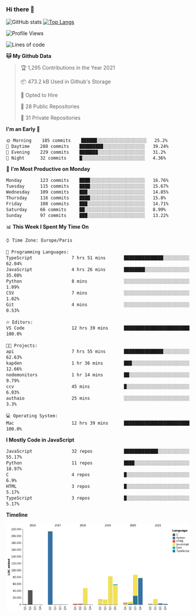 ### Hi there 👋


![GitHub stats](https://github-readme-stats.vercel.app/api?username=eastkap&theme=dark&show_icons=true&count_private=true)
[![Top Langs](https://github-readme-stats.vercel.app/api/top-langs/?username=eastkap&layout=compact)](https://github.com/anuraghazra/github-readme-stats)



<!--START_SECTION:waka-->
![Profile Views](http://img.shields.io/badge/Profile%20Views-0-blue)

![Lines of code](https://img.shields.io/badge/From%20Hello%20World%20I%27ve%20Written-686842%20lines%20of%20code-blue)

**🐱 My Github Data** 

> 🏆 1,295 Contributions in the Year 2021
 > 
> 📦 473.2 kB Used in Github's Storage 
 > 
> 💼 Opted to Hire
 > 
> 📜 28 Public Repositories 
 > 
> 🔑 31 Private Repositories  
 > 
**I'm an Early 🐤** 

```text
🌞 Morning    185 commits    ██████░░░░░░░░░░░░░░░░░░░   25.2% 
🌆 Daytime    288 commits    █████████░░░░░░░░░░░░░░░░   39.24% 
🌃 Evening    229 commits    ███████░░░░░░░░░░░░░░░░░░   31.2% 
🌙 Night      32 commits     █░░░░░░░░░░░░░░░░░░░░░░░░   4.36%

```
📅 **I'm Most Productive on Monday** 

```text
Monday       123 commits    ████░░░░░░░░░░░░░░░░░░░░░   16.76% 
Tuesday      115 commits    ████░░░░░░░░░░░░░░░░░░░░░   15.67% 
Wednesday    109 commits    ███░░░░░░░░░░░░░░░░░░░░░░   14.85% 
Thursday     116 commits    ████░░░░░░░░░░░░░░░░░░░░░   15.8% 
Friday       108 commits    ███░░░░░░░░░░░░░░░░░░░░░░   14.71% 
Saturday     66 commits     ██░░░░░░░░░░░░░░░░░░░░░░░   8.99% 
Sunday       97 commits     ███░░░░░░░░░░░░░░░░░░░░░░   13.22%

```


📊 **This Week I Spent My Time On** 

```text
⌚︎ Time Zone: Europe/Paris

💬 Programming Languages: 
TypeScript               7 hrs 51 mins       ███████████████░░░░░░░░░░   62.04% 
JavaScript               4 hrs 26 mins       ████████░░░░░░░░░░░░░░░░░   35.08% 
Python                   8 mins              ░░░░░░░░░░░░░░░░░░░░░░░░░   1.09% 
CSV                      7 mins              ░░░░░░░░░░░░░░░░░░░░░░░░░   1.02% 
Git                      4 mins              ░░░░░░░░░░░░░░░░░░░░░░░░░   0.53%

🔥 Editors: 
VS Code                  12 hrs 39 mins      █████████████████████████   100.0%

🐱‍💻 Projects: 
api                      7 hrs 55 mins       ███████████████░░░░░░░░░░   62.63% 
kapden                   1 hr 36 mins        ███░░░░░░░░░░░░░░░░░░░░░░   12.66% 
nodemonitors             1 hr 14 mins        ██░░░░░░░░░░░░░░░░░░░░░░░   9.79% 
ccv                      45 mins             █░░░░░░░░░░░░░░░░░░░░░░░░   6.03% 
authaio                  25 mins             ░░░░░░░░░░░░░░░░░░░░░░░░░   3.3%

💻 Operating System: 
Mac                      12 hrs 39 mins      █████████████████████████   100.0%

```

**I Mostly Code in JavaScript** 

```text
JavaScript               32 repos            █████████████░░░░░░░░░░░░   55.17% 
Python                   11 repos            ████░░░░░░░░░░░░░░░░░░░░░   18.97% 
C                        4 repos             █░░░░░░░░░░░░░░░░░░░░░░░░   6.9% 
HTML                     3 repos             █░░░░░░░░░░░░░░░░░░░░░░░░   5.17% 
TypeScript               3 repos             █░░░░░░░░░░░░░░░░░░░░░░░░   5.17%

```


**Timeline**

![Chart not found](https://raw.githubusercontent.com/Eastkap/Eastkap/main/charts/bar_graph.png) 


<!--END_SECTION:waka-->

<!--
**Eastkap/eastkap** is a ✨ _special_ ✨ repository because its `README.md` (this file) appears on your GitHub profile.

Here are some ideas to get you started:

- 🔭 I’m currently working on ...
- 🌱 I’m currently learning ...
- 👯 I’m looking to collaborate on ...
- 🤔 I’m looking for help with ...
- 💬 Ask me about ...
- 📫 How to reach me: ...
- 😄 Pronouns: ...
- ⚡ Fun fact: ...
-->

